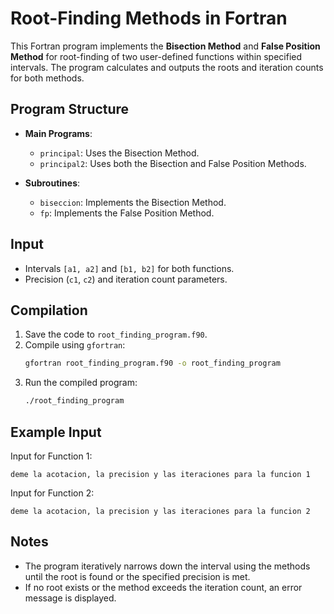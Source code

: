 # Root-Finding Methods in Fortran

This Fortran program implements the **Bisection Method** and **False Position Method** for root-finding of two user-defined functions within specified intervals. The program calculates and outputs the roots and iteration counts for both methods.

## Program Structure

- **Main Programs**:
  - `principal`: Uses the Bisection Method.
  - `principal2`: Uses both the Bisection and False Position Methods.
  
- **Subroutines**:
  - `biseccion`: Implements the Bisection Method.
  - `fp`: Implements the False Position Method.

## Input
- Intervals `[a1, a2]` and `[b1, b2]` for both functions.
- Precision (`c1`, `c2`) and iteration count parameters.

## Compilation

1. Save the code to `root_finding_program.f90`.
2. Compile using `gfortran`:
   ```bash
   gfortran root_finding_program.f90 -o root_finding_program
   ```
3. Run the compiled program:
   ```bash
   ./root_finding_program
   ```

## Example Input
Input for Function 1:
```
deme la acotacion, la precision y las iteraciones para la funcion 1
```

Input for Function 2:
```
deme la acotacion, la precision y las iteraciones para la funcion 2
```

## Notes
* The program iteratively narrows down the interval using the methods until the root is found or the specified precision is met.
* If no root exists or the method exceeds the iteration count, an error message is displayed.
